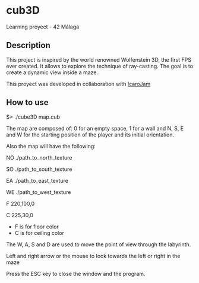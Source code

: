 # cub3D
Learning proyect - 42 Málaga 

## Description

This project is inspired by the world renowned Wolfenstein 3D, the first FPS ever created. It allows to explore the technique of ray-casting. The goal is to create a dynamic view inside a maze.

This proyect was developed in collaboration with [IcaroJam](https://www.github.com/IcaroJam)

## How to use

$> ./cube3D map.cub

The map are composed of: 0 for an empty space, 1 for a wall and N, S, E and W for the starting position of the player and its initial orientation.

Also the map will have the following:

NO ./path_to_north_texture

SO ./path_to_south_texture

EA ./path_to_east_texture

WE ./path_to_west_texture

F 220,100,0

C 225,30,0

* F is for floor color
* C is for ceiling color

The W, A, S and D are used to move the point of view through the labyrinth.

Left and right arrow or the mouse to look towards the left or right in the maze

Press the ESC key to close the window and the program.
